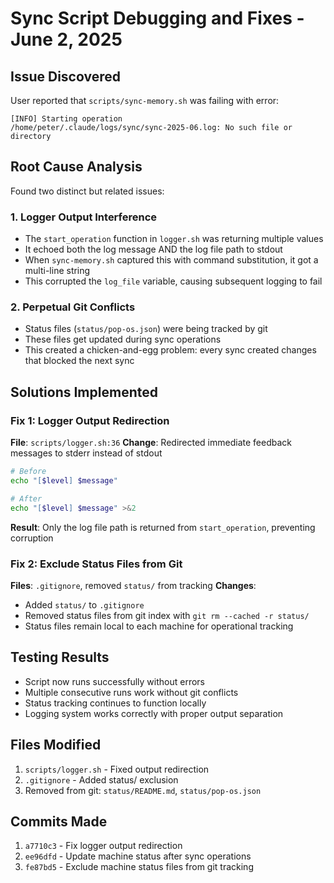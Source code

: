 # Sync Script Debugging and Fixes - June 2, 2025

## Issue Discovered
User reported that `scripts/sync-memory.sh` was failing with error:
```
[INFO] Starting operation
/home/peter/.claude/logs/sync/sync-2025-06.log: No such file or directory
```

## Root Cause Analysis
Found two distinct but related issues:

### 1. Logger Output Interference
- The `start_operation` function in `logger.sh` was returning multiple values
- It echoed both the log message AND the log file path to stdout
- When `sync-memory.sh` captured this with command substitution, it got a multi-line string
- This corrupted the `log_file` variable, causing subsequent logging to fail

### 2. Perpetual Git Conflicts
- Status files (`status/pop-os.json`) were being tracked by git
- These files get updated during sync operations
- This created a chicken-and-egg problem: every sync created changes that blocked the next sync

## Solutions Implemented

### Fix 1: Logger Output Redirection
**File**: `scripts/logger.sh:36`
**Change**: Redirected immediate feedback messages to stderr instead of stdout
```bash
# Before
echo "[$level] $message"

# After  
echo "[$level] $message" >&2
```
**Result**: Only the log file path is returned from `start_operation`, preventing corruption

### Fix 2: Exclude Status Files from Git
**Files**: `.gitignore`, removed `status/` from tracking
**Changes**:
- Added `status/` to `.gitignore`
- Removed status files from git index with `git rm --cached -r status/`
- Status files remain local to each machine for operational tracking

## Testing Results
- Script now runs successfully without errors
- Multiple consecutive runs work without git conflicts
- Status tracking continues to function locally
- Logging system works correctly with proper output separation

## Files Modified
1. `scripts/logger.sh` - Fixed output redirection
2. `.gitignore` - Added status/ exclusion
3. Removed from git: `status/README.md`, `status/pop-os.json`

## Commits Made
1. `a7710c3` - Fix logger output redirection
2. `ee96dfd` - Update machine status after sync operations  
3. `fe87bd5` - Exclude machine status files from git tracking